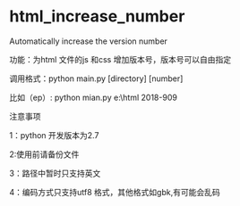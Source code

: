 # html_increase_number
Automatically increase the version number

功能：为html 文件的js 和css 增加版本号，版本号可以自由指定

调用格式：python main.py [directory] [number]

比如（ep）:
python mian.py e:\html  2018-909

注意事项 

1：python 开发版本为2.7

2:使用前请备份文件

3：路径中暂时只支持英文

4：编码方式只支持utf8 格式，其他格式如gbk,有可能会乱码
